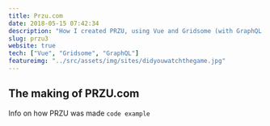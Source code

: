 ```yaml
---
title: Przu.com
date: 2018-05-15 07:42:34
description: "How I created PRZU, using Vue and Gridsome (with GraphQL and Markdown support)"
slug: przu3
website: true
tech: ["Vue", "Gridsome", "GraphQL"]
featureimg: "../src/assets/img/sites/didyouwatchthegame.jpg"
---
```


## The making of PRZU.com

Info on how PRZU was made
`code example`